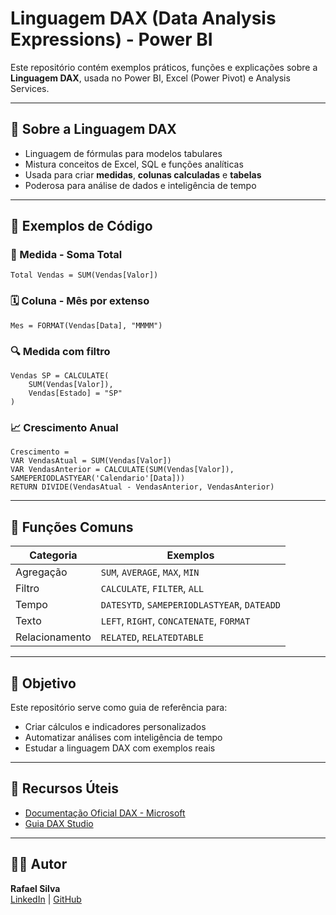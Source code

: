 # Linguagem DAX (Data Analysis Expressions) - Power BI

Este repositório contém exemplos práticos, funções e explicações sobre a **Linguagem DAX**, usada no Power BI, Excel (Power Pivot) e Analysis Services.

---

## 📌 Sobre a Linguagem DAX

- Linguagem de fórmulas para modelos tabulares
- Mistura conceitos de Excel, SQL e funções analíticas
- Usada para criar **medidas**, **colunas calculadas** e **tabelas**
- Poderosa para análise de dados e inteligência de tempo

---

## 🧪 Exemplos de Código

### 🔢 Medida - Soma Total

```dax
Total Vendas = SUM(Vendas[Valor])
```

### 🗓️ Coluna - Mês por extenso

```dax
Mes = FORMAT(Vendas[Data], "MMMM")
```

### 🔍 Medida com filtro

```dax
Vendas SP = CALCULATE(
    SUM(Vendas[Valor]),
    Vendas[Estado] = "SP"
)
```

### 📈 Crescimento Anual

```dax
Crescimento = 
VAR VendasAtual = SUM(Vendas[Valor])
VAR VendasAnterior = CALCULATE(SUM(Vendas[Valor]), SAMEPERIODLASTYEAR('Calendario'[Data]))
RETURN DIVIDE(VendasAtual - VendasAnterior, VendasAnterior)
```

---

## 🔧 Funções Comuns

| Categoria       | Exemplos                                 |
|----------------|-------------------------------------------|
| Agregação      | `SUM`, `AVERAGE`, `MAX`, `MIN`            |
| Filtro         | `CALCULATE`, `FILTER`, `ALL`              |
| Tempo          | `DATESYTD`, `SAMEPERIODLASTYEAR`, `DATEADD` |
| Texto          | `LEFT`, `RIGHT`, `CONCATENATE`, `FORMAT`  |
| Relacionamento | `RELATED`, `RELATEDTABLE`                 |

---

## 🎯 Objetivo

Este repositório serve como guia de referência para:

- Criar cálculos e indicadores personalizados
- Automatizar análises com inteligência de tempo
- Estudar a linguagem DAX com exemplos reais

---

## 📘 Recursos Úteis

- [Documentação Oficial DAX - Microsoft](https://learn.microsoft.com/pt-br/dax/)
- [Guia DAX Studio](https://daxstudio.org/)

---

## 🧑‍💻 Autor

**Rafael Silva**  
[LinkedIn](https://www.linkedin.com/) | [GitHub](https://github.com/)
